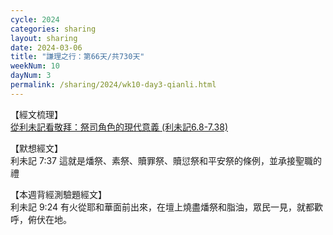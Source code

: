 ```yaml
---
cycle: 2024
categories: sharing
layout: sharing
date: 2024-03-06
title: "謙理之行：第66天/共730天"
weekNum: 10
dayNum: 3
permalink: /sharing/2024/wk10-day3-qianli.html
---
```


【經文梳理】  
<a href="https://youtu.be/7hA6W0YyEaw" target="_blank">從利未記看敬拜：祭司角色的現代意義 (利未記6.8-7.38)</a>

【默想經文】  
利未記 7:37 這就是燔祭、素祭、贖罪祭、贖愆祭和平安祭的條例，並承接聖職的禮

【本週背經測驗題經文】  
利未記 9:24 有火從耶和華面前出來，在壇上燒盡燔祭和脂油，眾民一見，就都歡呼，俯伏在地。